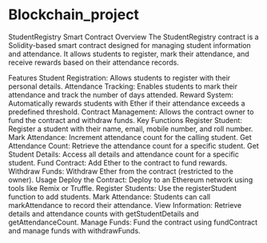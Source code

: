 # Blockchain_project
StudentRegistry Smart Contract
Overview
The StudentRegistry contract is a Solidity-based smart contract designed for managing student information and attendance. It allows students to register, mark their attendance, and receive rewards based on their attendance records.

Features
Student Registration: Allows students to register with their personal details.
Attendance Tracking: Enables students to mark their attendance and track the number of days attended.
Reward System: Automatically rewards students with Ether if their attendance exceeds a predefined threshold.
Contract Management: Allows the contract owner to fund the contract and withdraw funds.
Key Functions
Register Student: Register a student with their name, email, mobile number, and roll number.
Mark Attendance: Increment attendance count for the calling student.
Get Attendance Count: Retrieve the attendance count for a specific student.
Get Student Details: Access all details and attendance count for a specific student.
Fund Contract: Add Ether to the contract to fund rewards.
Withdraw Funds: Withdraw Ether from the contract (restricted to the owner).
Usage
Deploy the Contract: Deploy to an Ethereum network using tools like Remix or Truffle.
Register Students: Use the registerStudent function to add students.
Mark Attendance: Students can call markAttendance to record their attendance.
View Information: Retrieve details and attendance counts with getStudentDetails and getAttendanceCount.
Manage Funds: Fund the contract using fundContract and manage funds with withdrawFunds.
